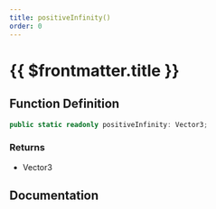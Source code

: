 ```yaml
---
title: positiveInfinity()
order: 0
---
```


# {{ $frontmatter.title }}

<!--@include: ./positiveInfinity_partial_header.md-->

## Function Definition

```ts
public static readonly positiveInfinity: Vector3;
```

### Returns

* Vector3

## Documentation

<!--@include: ./positiveInfinity_partial_footer.md-->

